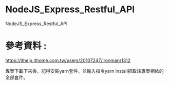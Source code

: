 # NodeJS_Express_Restful_API
NodeJS_Express_Restful_API

# 參考資料 :
https://ithelp.ithome.com.tw/users/20107247/ironman/1312

專案下載下來後，記得安裝yarn套件，並輸入指令yarn install抓取該專案相依的全部套件。
